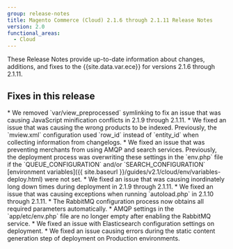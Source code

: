 ```yaml
---
group: release-notes
title: Magento Commerce (Cloud) 2.1.6 through 2.1.11 Release Notes
version: 2.0
functional_areas:
  - Cloud
---
```


These Release Notes provide up-to-date information about changes, additions, and fixes to the {{site.data.var.ece}} for versions 2.1.6 through 2.1.11.

## Fixes in this release

<!--RFC-125-->* We removed `var/view_preprocessed` symlinking to fix an issue that was causing JavaScript minification conflicts in 2.1.9 through 2.1.11.

<!--MAGECLOUD-1427-->* We fixed an issue that was causing the wrong products to be indexed. Previously, the `mview.xml` configuration used `row_id`  instead of `entity_id` when collecting information from changelogs.

<!--MAGECLOUD-1428-->* We fixed an issue that was preventing merchants from using AMQP and search services. Previously, the deployment process was overwriting these settings in the `env.php` file if the `QUEUE_CONFIGURATION` and/or `SEARCH_CONFIGURATION` [environment variables]({{ site.baseurl }}/guides/v2.1/cloud/env/variables-deploy.html) were not set.

<!--MAGECLOUD-1409-->* We fixed an issue that was causing inordinately long down times during deployment in 2.1.9 through 2.1.11.

<!--MAGECLOUD-1385-->* We fixed an issue that was causing exceptions when running `autoload.php` in 2.1.10 through 2.1.11.

<!--MAGECLOUD-1246-->* The RabbitMQ configuration process now obtains all required parameters automatically.

<!--MAGECLOUD-912-->* AMQP settings in the `app/etc/env.php` file are no longer empty after enabling the RabbitMQ service.

<!--MAGECLOUD-1317-->* We fixed an issue with Elasticsearch configuration settings on deployment.

<!--MAGECLOUD-1281-->* We fixed an issue causing errors during the static content generation step of deployment on Production environments.
